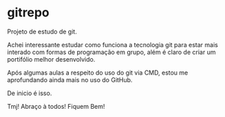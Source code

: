 # gitrepo
Projeto de estudo de git.

Achei interessante estudar como funciona a tecnologia git para estar mais interado com formas de programação em grupo, além é claro de
criar um portifólio melhor desenvolvido.

Após algumas aulas a respeito do uso do git via CMD, estou me aprofundando ainda mais no uso do GitHub.

De inicio é isso.

Tmj!
Abraço à todos!
Fiquem Bem!
